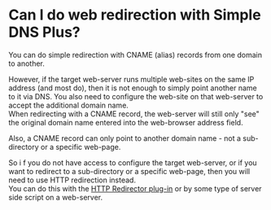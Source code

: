 ﻿---
category: 16
frontpage: false
comments: true
refs: 179,148
created-utc: 2019-01-01
modified-utc: 2019-01-01
---
# Can I do web redirection with Simple DNS Plus?

You can do simple redirection with CNAME (alias) records from one domain to another.

However, if the target web-server runs multiple web-sites on the same IP address (and most do), then it is not enough to simply point another name to it via DNS. You also need to configure the web-site on that web-server to accept the additional domain name.  
When redirecting with a CNAME record, the web-server will still only "see" the original domain name entered into the web-browser address field.

Also, a CNAME record can only point to another domain name - not a sub-directory or a specific web-page.

So i f you do not have access to configure the target web-server, or if you want to redirect to a sub-directory or a specific web-page, then you will need to use HTTP redirection instead.  
You can do this with the [HTTP Redirector plug-in](https://simpledns.plus/plugin-httpredir) or by some type of server side script on a web-server.

